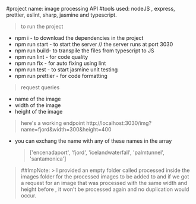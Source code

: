 #project name: image processing API
#tools used: nodeJS , express, prettier, eslint, sharp, jasmine and typescript.

> to run the project 
  * npm i - to download the dependencies in the project
  * npm run start - to start the server
  // the server runs at port 3030
  * npm run build- to transpile the files from typescript to JS 
  * npm run lint - for code quality 
  * npm run fix - for auto fixing using lint 
  * npm run test - to start jasmine unit testing
  * npm run prettier - for code formatting

> request queries 
  * name of the image 
  * width of the image
  * height of the image

> here's a working endpoint 
   http://localhost:3030/img?name=fjord&width=300&height=400

   * you can exchang the name with any of these names in the array 
     >['encenadaport', 'fjord', 'icelandwaterfall', 'palmtunnel', 'santamonica']

>##ImpNote: > I provided an empty folder called processed inside the images folder for the processed images to be added to and if we got a request for an image that was processed with the same width and height before , it won't be processed again and no duplication would occur.
     

